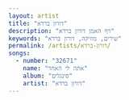 ```yaml
---
layout: artist
title: "דורון ברדא"
description: "דף האמן דורון ברדא"
keywords: "שירים, מוזיקה, דורון ברדא"
permalink: /artists/דורון-ברדא/
songs:
  - number: "32671"
    name: "אתה לי האחד"
    album: "סינגלים"
    artist: "דורון ברדא"
---
```

